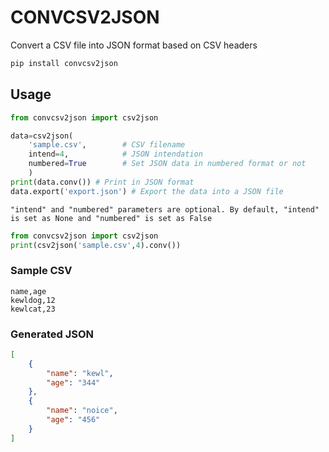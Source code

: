 # CONVCSV2JSON
Convert a CSV file into JSON format based on CSV headers
```bash
pip install convcsv2json
```
## Usage
```python
from convcsv2json import csv2json

data=csv2json(
    'sample.csv',        # CSV filename
    intend=4,            # JSON intendation
    numbered=True        # Set JSON data in numbered format or not
    )
print(data.conv()) # Print in JSON format
data.export('export.json') # Export the data into a JSON file
```
```"intend" and "numbered" parameters are optional. By default, "intend" is set as None and "numbered" is set as False```
```python
from convcsv2json import csv2json
print(csv2json('sample.csv',4).conv())
```
### Sample CSV
```
name,age
kewldog,12
kewlcat,23
```
### Generated JSON
```json
[
    {
        "name": "kewl",
        "age": "344"
    },
    {
        "name": "noice",
        "age": "456"
    }
]
```
